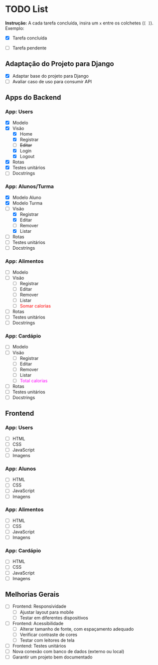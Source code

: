 # TODO List

**Instrução:** A cada tarefa concluída, insira um `x` entre os colchetes (`[ ]`).  
Exemplo:  
- [x] Tarefa concluída  
- [ ] Tarefa pendente


## Adaptação do Projeto para Django
- [x] Adaptar base do projeto para Django
- [ ] Avaliar caso de uso para consumir API

## Apps do Backend

### App: Users
- [x] Modelo
- [x] Visão
  - [x] Home
  - [x] Registrar
  - [ ] ~~Editar~~
  - [x] Login
  - [x] Logout
- [x] Rotas
- [x] Testes unitários
- [ ] Docstrings

### App: Alunos/Turma
- [x] Modelo Aluno
- [x] Modelo Turma
- [ ] Visão
  - [x] Registrar
  - [x] Editar
  - [ ] Remover
  - [x] Listar
- [ ] Rotas
- [ ] Testes unitários
- [ ] Docstrings

### App: Alimentos
- [ ] Modelo
- [ ] Visão
  - [ ] Registrar
  - [ ] Editar
  - [ ] Remover
  - [ ] Listar
  - [ ] <font style='color : red'>Somar calorias</font>
- [ ] Rotas
- [ ] Testes unitários
- [ ] Docstrings

### App: Cardápio
- [ ] Modelo
- [ ] Visão
  - [ ] Registrar
  - [ ] Editar
  - [ ] Remover
  - [ ] Listar
  - [ ] <font style='color : magenta'>Total calorias</font>  
- [ ] Rotas
- [ ] Testes unitários
- [ ] Docstrings

## Frontend

### App: Users
- [ ] HTML
- [ ] CSS
- [ ] JavaScript
- [ ] Imagens

### App: Alunos
- [ ] HTML
- [ ] CSS
- [ ] JavaScript
- [ ] Imagens

### App: Alimentos
- [ ] HTML
- [ ] CSS
- [ ] JavaScript
- [ ] Imagens

### App: Cardápio
- [ ] HTML
- [ ] CSS
- [ ] JavaScript
- [ ] Imagens

## Melhorias Gerais
- [ ] Frontend: Responsividade
  - [ ] Ajustar layout para mobile
  - [ ] Testar em diferentes dispositivos  
- [ ] Frontend: Acessibilidade
  - [ ] Alterar tamanho de fonte, com espaçamento adequado
  - [ ] Verificar contraste de cores
  - [ ] Testar com leitores de tela
- [ ] Frontend: Testes unitários
- [ ] Nova conexão com banco de dados (externo ou local)
- [ ] Garantir um projeto bem documentado